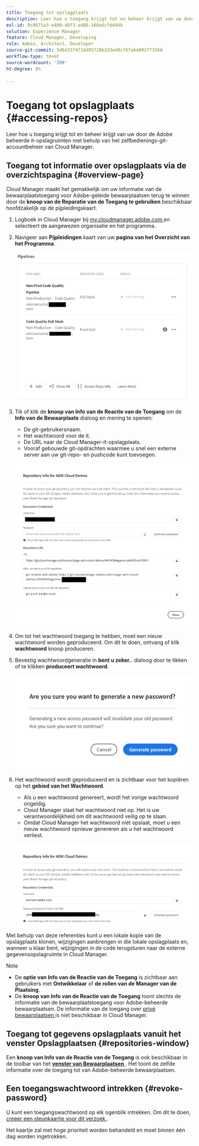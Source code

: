 ```yaml
---
title: Toegang tot opslagplaats
description: Leer hoe u toegang krijgt tot en beheer krijgt van uw door de Adobe beheerde it-opslagruimten met behulp van het zelfbedienings-git-accountbeheer van Cloud Manager.
exl-id: 0c0671a3-e400-46f3-ad86-166a6cfdd44b
solution: Experience Manager
feature: Cloud Manager, Developing
role: Admin, Architect, Developer
source-git-commit: 5d6d3374f2dd95728b2d3ed0cf6fab4092f73568
workflow-type: tm+mt
source-wordcount: '399'
ht-degree: 0%

---
```



# Toegang tot opslagplaats {#accessing-repos}

Leer hoe u toegang krijgt tot en beheer krijgt van uw door de Adobe beheerde it-opslagruimten met behulp van het zelfbedienings-git-accountbeheer van Cloud Manager.

## Toegang tot informatie over opslagplaats via de overzichtspagina {#overview-page}

Cloud Manager maakt het gemakkelijk om uw informatie van de bewaarplaatstoegang voor Adobe-geleide bewaarplaatsen terug te winnen door de **knoop van de Reparatie van de Toegang te gebruiken** beschikbaar hoofdzakelijk op de pijpleidingskaart.

1. Logboek in Cloud Manager bij [ my.cloudmanager.adobe.com ](https://my.cloudmanager.adobe.com/) en selecteert de aangewezen organisatie en het programma.

1. Navigeer aan **Pijpleidingen** kaart van uw **pagina van het Overzicht van het Programma**.

   ![ de knoop van Info van de Reparatie van de Toegang op de kaart van Milieu ](assets/pipelines-card.png)

1. Tik of klik de **knoop van Info van de Reactie van de Toegang** om de **Info van de Bewaarplaats** dialoog en mening te openen:

   * De git-gebruikersnaam.
   * Het wachtwoord voor de it.
   * De URL naar de Cloud Manager-it-opslagplaats.
   * Vooraf gebouwde git-opdrachten waarmee u snel een externe server aan uw git-repo- en pushcode kunt toevoegen.

   ![ het venster van Info van de Bewaarplaats ](assets/repository-info.png)

1. Om tot het wachtwoord toegang te hebben, moet een nieuw wachtwoord worden geproduceerd. Om dit te doen, ontvang of klik **wachtwoord** knoop produceren.

1. Bevestig wachtwoordgeneratie in **bent u zeker..** dialoog door te tikken of te klikken **produceert wachtwoord**.

   ![ Bevestig wachtwoordgeneratie ](assets/confirm-password-generation.png)

1. Het wachtwoord wordt geproduceerd en is zichtbaar voor het kopiëren op het **gebied van het Wachtwoord**.

   * Als u een wachtwoord genereert, wordt het vorige wachtwoord ongeldig.
   * Cloud Manager slaat het wachtwoord niet op. Het is uw verantwoordelijkheid om dit wachtwoord veilig op te slaan.
   * Omdat Cloud Manager het wachtwoord niet opslaat, moet u een nieuw wachtwoord opnieuw genereren als u het wachtwoord verliest.

   ![ Voorbeeld van een geproduceerd wachtwoord ](assets/generated-password.png)

Met behulp van deze referenties kunt u een lokale kopie van de opslagplaats klonen, wijzigingen aanbrengen in die lokale opslagplaats en, wanneer u klaar bent, wijzigingen in de code terugsturen naar de externe gegevensopslagruimte in Cloud Manager.

>[!NOTE]
>
>* De **optie van Info van de Reactie van de Toegang** is zichtbaar aan gebruikers met **Ontwikkelaar** of **de rollen van de Manager van de Plaatsing**.
>* De **knoop van Info van de Reactie van de Toegang** toont slechts de informatie van de bewaarplaatstoegang voor Adobe-beheerde bewaarplaatsen. De informatie van de toegang over [ privé bewaarplaatsen ](private-repositories.md) is niet beschikbaar in Cloud Manager.

## Toegang tot gegevens opslagplaats vanuit het venster Opslagplaatsen {#repositories-window}

Een **knoop van Info van de Reactie van de Toegang** is ook beschikbaar in de toolbar van het [**venster van Bewaarplaatsen** ](managing-repositories.md). Het toont de zelfde informatie over de toegang tot van Adobe-beheerde bewaarplaatsen.

## Een toegangswachtwoord intrekken {#revoke-password}

U kunt een toegangswachtwoord op elk ogenblik intrekken. Om dit te doen, [ creeer een steunkaartje voor dit verzoek ](https://experienceleague.adobe.com/?support-solution=Experience+Manager&amp;support-tab=home#support).

Het kaartje zal met hoge prioriteit worden behandeld en moet binnen één dag worden ingetrokken.
